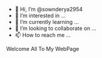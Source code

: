 - 👋 Hi, I’m @sownderya2954
- 👀 I’m interested in ...
- 🌱 I’m currently learning ...
- 💞️ I’m looking to collaborate on ...
- 📫 How to reach me ...

<!---
sownderya2954/sownderya2954 is a ✨ special ✨ repository because its `README.md` (this file) appears on your GitHub profile.
You can click the Preview link to take a look at your changes.
--->
<html>
  <head>
    <title> Web Page </title>
  </head>
  <body>
    <bgcolor="pink"> Welcome All To My WebPage
  </body>
</html>
